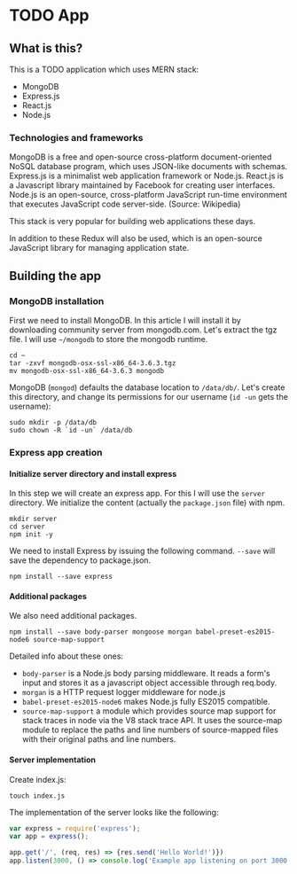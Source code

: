 # TODO App

## What is this?
This is a TODO application which uses MERN stack:
  * MongoDB
  * Express.js
  * React.js
  * Node.js

### Technologies and frameworks
MongoDB is a free and open-source cross-platform document-oriented NoSQL database program, which uses JSON-like documents with schemas.
Express.js is a minimalist web application framework or Node.js.
React.js is a Javascript library maintained by Facebook for creating user interfaces. 
Node.js is an open-source, cross-platform JavaScript run-time environment that executes JavaScript code server-side. (Source: Wikipedia)

This stack is very popular for building web applications these days. 

In addition to these Redux will also be used, which is an open-source JavaScript library for managing application state.

## Building the app

### MongoDB installation

First we need to install MongoDB. In this article I will install it by downloading community server from mongodb.com.
Let's extract the tgz file. I will use `~/mongodb` to store the mongodb runtime.

```
cd ~
tar -zxvf mongodb-osx-ssl-x86_64-3.6.3.tgz
mv mongodb-osx-ssl-x86_64-3.6.3 mongodb
```

MongoDB (`mongod`) defaults the database location to `/data/db/`.
Let's create this directory, and change its permissions for our username (`id -un` gets the username):

```
sudo mkdir -p /data/db
sudo chown -R `id -un` /data/db
```

### Express app creation

#### Initialize server directory and install express
In this step we will create an express app.
For this I will use the `server` directory.
We initialize the content (actually the `package.json` file) with npm.

```
mkdir server
cd server
npm init -y
```

We need to install Express by issuing the following command. `--save` will save the dependency to package.json.

```
npm install --save express
```

#### Additional packages
We also need additional packages.

```
npm install --save body-parser mongoose morgan babel-preset-es2015-node6 source-map-support 
```

Detailed info about these ones:
  * `body-parser` is a Node.js body parsing middleware. It reads a form's input and stores it as a javascript object accessible through req.body.
  * `morgan` is a HTTP request logger middleware for node.js
  * `babel-preset-es2015-node6` makes Node.js fully ES2015 compatible.
  * `source-map-support` a module which provides source map support for stack traces in node via the V8 stack trace API. It uses the source-map module to replace the paths and line numbers of source-mapped files with their original paths and line numbers.

#### Server implementation

Create index.js:

```
touch index.js
```

The implementation of the server looks like the following:

```javascript
var express = require('express');
var app = express();

app.get('/', (req, res) => {res.send('Hello World!')})
app.listen(3000, () => console.log('Example app listening on port 3000!'))
```
